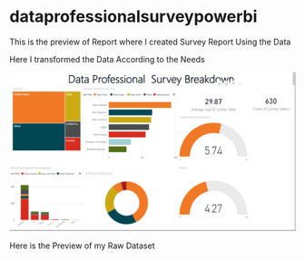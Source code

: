 # dataprofessionalsurveypowerbi

This is the preview of Report where I created Survey Report Using the Data 

Here I transformed the Data According to the Needs 



![Alt text](Screenshots/Preview.png)

Here is the Preview of my Raw Dataset 



